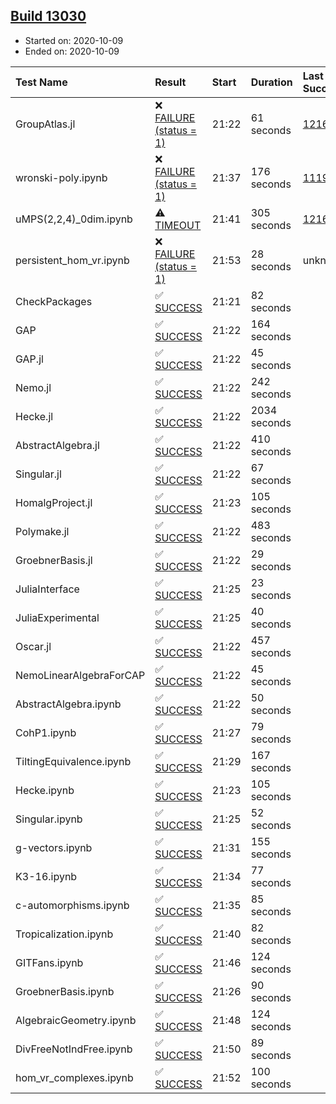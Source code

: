 ## [Build 13030](https://oscarci.mathematik.uni-kl.de/job/oscar/13030/)

* Started on: 2020-10-09
* Ended on: 2020-10-09

| Test Name    | Result | Start | Duration | Last Success | First Failure |
|:-------------|:-------|:------|:---------|:-------------|:--------------|
| GroupAtlas.jl | ❌ [FAILURE (status = 1)](https://oscarci.mathematik.uni-kl.de/job/oscar/13030/artifact/logs/build-13030/GroupAtlas.jl.log) | 21:22 | 61 seconds | [12167](https://oscarci.mathematik.uni-kl.de/job/oscar/12167/) | [12168](https://oscarci.mathematik.uni-kl.de/job/oscar/12168/) |
| wronski-poly.ipynb | ❌ [FAILURE (status = 1)](https://oscarci.mathematik.uni-kl.de/job/oscar/13030/artifact/logs/build-13030/wronski-poly.ipynb.log) | 21:37 | 176 seconds | [11192](https://oscarci.mathematik.uni-kl.de/job/oscar/11192/) | [11193](https://oscarci.mathematik.uni-kl.de/job/oscar/11193/) |
| uMPS(2,2,4)_0dim.ipynb | ⚠ [TIMEOUT](https://oscarci.mathematik.uni-kl.de/job/oscar/13030/artifact/logs/build-13030/uMPS-2-2-4-_0dim.ipynb.log) | 21:41 | 305 seconds | [12167](https://oscarci.mathematik.uni-kl.de/job/oscar/12167/) | [12168](https://oscarci.mathematik.uni-kl.de/job/oscar/12168/) |
| persistent_hom_vr.ipynb | ❌ [FAILURE (status = 1)](https://oscarci.mathematik.uni-kl.de/job/oscar/13030/artifact/logs/build-13030/persistent_hom_vr.ipynb.log) | 21:53 | 28 seconds | unknown | unknown |
| CheckPackages | ✅ [SUCCESS](https://oscarci.mathematik.uni-kl.de/job/oscar/13030/artifact/logs/build-13030/CheckPackages.log) | 21:21 | 82 seconds |  |  |
| GAP | ✅ [SUCCESS](https://oscarci.mathematik.uni-kl.de/job/oscar/13030/artifact/logs/build-13030/GAP.log) | 21:22 | 164 seconds |  |  |
| GAP.jl | ✅ [SUCCESS](https://oscarci.mathematik.uni-kl.de/job/oscar/13030/artifact/logs/build-13030/GAP.jl.log) | 21:22 | 45 seconds |  |  |
| Nemo.jl | ✅ [SUCCESS](https://oscarci.mathematik.uni-kl.de/job/oscar/13030/artifact/logs/build-13030/Nemo.jl.log) | 21:22 | 242 seconds |  |  |
| Hecke.jl | ✅ [SUCCESS](https://oscarci.mathematik.uni-kl.de/job/oscar/13030/artifact/logs/build-13030/Hecke.jl.log) | 21:22 | 2034 seconds |  |  |
| AbstractAlgebra.jl | ✅ [SUCCESS](https://oscarci.mathematik.uni-kl.de/job/oscar/13030/artifact/logs/build-13030/AbstractAlgebra.jl.log) | 21:22 | 410 seconds |  |  |
| Singular.jl | ✅ [SUCCESS](https://oscarci.mathematik.uni-kl.de/job/oscar/13030/artifact/logs/build-13030/Singular.jl.log) | 21:22 | 67 seconds |  |  |
| HomalgProject.jl | ✅ [SUCCESS](https://oscarci.mathematik.uni-kl.de/job/oscar/13030/artifact/logs/build-13030/HomalgProject.jl.log) | 21:23 | 105 seconds |  |  |
| Polymake.jl | ✅ [SUCCESS](https://oscarci.mathematik.uni-kl.de/job/oscar/13030/artifact/logs/build-13030/Polymake.jl.log) | 21:22 | 483 seconds |  |  |
| GroebnerBasis.jl | ✅ [SUCCESS](https://oscarci.mathematik.uni-kl.de/job/oscar/13030/artifact/logs/build-13030/GroebnerBasis.jl.log) | 21:22 | 29 seconds |  |  |
| JuliaInterface | ✅ [SUCCESS](https://oscarci.mathematik.uni-kl.de/job/oscar/13030/artifact/logs/build-13030/JuliaInterface.log) | 21:25 | 23 seconds |  |  |
| JuliaExperimental | ✅ [SUCCESS](https://oscarci.mathematik.uni-kl.de/job/oscar/13030/artifact/logs/build-13030/JuliaExperimental.log) | 21:25 | 40 seconds |  |  |
| Oscar.jl | ✅ [SUCCESS](https://oscarci.mathematik.uni-kl.de/job/oscar/13030/artifact/logs/build-13030/Oscar.jl.log) | 21:22 | 457 seconds |  |  |
| NemoLinearAlgebraForCAP | ✅ [SUCCESS](https://oscarci.mathematik.uni-kl.de/job/oscar/13030/artifact/logs/build-13030/NemoLinearAlgebraForCAP.log) | 21:22 | 45 seconds |  |  |
| AbstractAlgebra.ipynb | ✅ [SUCCESS](https://oscarci.mathematik.uni-kl.de/job/oscar/13030/artifact/logs/build-13030/AbstractAlgebra.ipynb.log) | 21:22 | 50 seconds |  |  |
| CohP1.ipynb | ✅ [SUCCESS](https://oscarci.mathematik.uni-kl.de/job/oscar/13030/artifact/logs/build-13030/CohP1.ipynb.log) | 21:27 | 79 seconds |  |  |
| TiltingEquivalence.ipynb | ✅ [SUCCESS](https://oscarci.mathematik.uni-kl.de/job/oscar/13030/artifact/logs/build-13030/TiltingEquivalence.ipynb.log) | 21:29 | 167 seconds |  |  |
| Hecke.ipynb | ✅ [SUCCESS](https://oscarci.mathematik.uni-kl.de/job/oscar/13030/artifact/logs/build-13030/Hecke.ipynb.log) | 21:23 | 105 seconds |  |  |
| Singular.ipynb | ✅ [SUCCESS](https://oscarci.mathematik.uni-kl.de/job/oscar/13030/artifact/logs/build-13030/Singular.ipynb.log) | 21:25 | 52 seconds |  |  |
| g-vectors.ipynb | ✅ [SUCCESS](https://oscarci.mathematik.uni-kl.de/job/oscar/13030/artifact/logs/build-13030/g-vectors.ipynb.log) | 21:31 | 155 seconds |  |  |
| K3-16.ipynb | ✅ [SUCCESS](https://oscarci.mathematik.uni-kl.de/job/oscar/13030/artifact/logs/build-13030/K3-16.ipynb.log) | 21:34 | 77 seconds |  |  |
| c-automorphisms.ipynb | ✅ [SUCCESS](https://oscarci.mathematik.uni-kl.de/job/oscar/13030/artifact/logs/build-13030/c-automorphisms.ipynb.log) | 21:35 | 85 seconds |  |  |
| Tropicalization.ipynb | ✅ [SUCCESS](https://oscarci.mathematik.uni-kl.de/job/oscar/13030/artifact/logs/build-13030/Tropicalization.ipynb.log) | 21:40 | 82 seconds |  |  |
| GITFans.ipynb | ✅ [SUCCESS](https://oscarci.mathematik.uni-kl.de/job/oscar/13030/artifact/logs/build-13030/GITFans.ipynb.log) | 21:46 | 124 seconds |  |  |
| GroebnerBasis.ipynb | ✅ [SUCCESS](https://oscarci.mathematik.uni-kl.de/job/oscar/13030/artifact/logs/build-13030/GroebnerBasis.ipynb.log) | 21:26 | 90 seconds |  |  |
| AlgebraicGeometry.ipynb | ✅ [SUCCESS](https://oscarci.mathematik.uni-kl.de/job/oscar/13030/artifact/logs/build-13030/AlgebraicGeometry.ipynb.log) | 21:48 | 124 seconds |  |  |
| DivFreeNotIndFree.ipynb | ✅ [SUCCESS](https://oscarci.mathematik.uni-kl.de/job/oscar/13030/artifact/logs/build-13030/DivFreeNotIndFree.ipynb.log) | 21:50 | 89 seconds |  |  |
| hom_vr_complexes.ipynb | ✅ [SUCCESS](https://oscarci.mathematik.uni-kl.de/job/oscar/13030/artifact/logs/build-13030/hom_vr_complexes.ipynb.log) | 21:52 | 100 seconds |  |  |
